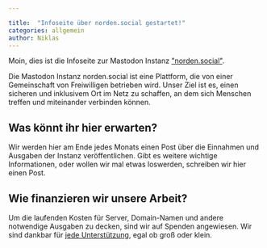 ```yaml
---

title:  "Infoseite über norden.social gestartet!"
categories: allgemein
author: Niklas
---
```

Moin,
dies ist die Infoseite zur Mastodon Instanz ["norden.social"](https://norden.social).

Die Mastodon Instanz norden.social ist eine Plattform, die von einer Gemeinschaft von Freiwilligen betrieben wird. Unser Ziel ist es, einen sicheren und inklusivem Ort im Netz zu schaffen, an dem sich Menschen treffen und miteinander verbinden können.

## Was könnt ihr hier erwarten?
Wir werden hier am Ende jedes Monats einen Post über die Einnahmen und Ausgaben der Instanz veröffentlichen. Gibt es weitere wichtige Informationen, oder wollen wir mal etwas loswerden, schreiben wir hier einen Post.

## Wie finanzieren wir unsere Arbeit?

Um die laufenden Kosten für Server, Domain-Namen und andere notwendige Ausgaben zu decken, sind wir auf Spenden angewiesen. Wir sind dankbar für [jede Unterstützung](/finanzielles), egal ob groß oder klein.